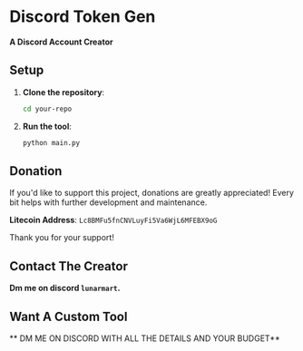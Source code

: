 # Discord Token Gen

**A Discord Account Creator**
 

## Setup

1. **Clone the repository**:
   ```bash
   cd your-repo
   ```

4. **Run the tool**:
   ```bash
   python main.py
   ```


## Donation

If you'd like to support this project, donations are greatly appreciated! Every bit helps with further development and maintenance.

**Litecoin Address**: `Lc8BMFu5fnCNVLuyFi5Va6WjL6MFEBX9oG`

Thank you for your support!


## Contact The Creator

**Dm me on discord `lunarmart`.**

## Want A Custom Tool

** DM ME ON DISCORD WITH ALL THE DETAILS AND YOUR BUDGET**
